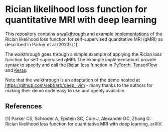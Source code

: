 # Rician likelihood loss function for quantitative MRI with deep learning

This repository contains a [walkthrough](Walkthrough/Walkthrough_Rician_Loss.ipynb) and example [implementations](Implementations) of the Rician likelihood loss function for self-supervised quantitative MRI (qMRI) as described in Parker et al (2023) [1]. 

The walkthrough goes through a simple example of applying the Rician loss function for self-supervised qMRI. The example implementations provide syntax to specify and call the Rician loss function in [PyTorch](Implementations/Rician_Loss_PyTorch.ipynb), [TensorFlow](Implementations/Rician_Loss_PyTorch.ipynb) and [Keras](Implementations/Rician_Loss_PyTorch.ipynb).

Note that the walkthrough is an adaptation of the demo hosted at https://github.com/sebbarb/deep_ivim - many thanks to the authors for making their demo code easy to use and openly available.


## References
[1] Parker CS, Schroder A, Epstein SC, Cole J, Alexander DC, Zhang G. Rician likelihood loss function for quantitative MRI with deep learning, arXiV.












